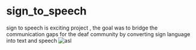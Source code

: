 # sign_to_speech
sign to speech is exciting project , the goal was to bridge the communication gaps for the deaf community by converting sign language into text and speech
![asl](https://github.com/user-attachments/assets/64f6147b-e73f-45fc-99df-a699f01d041b)
